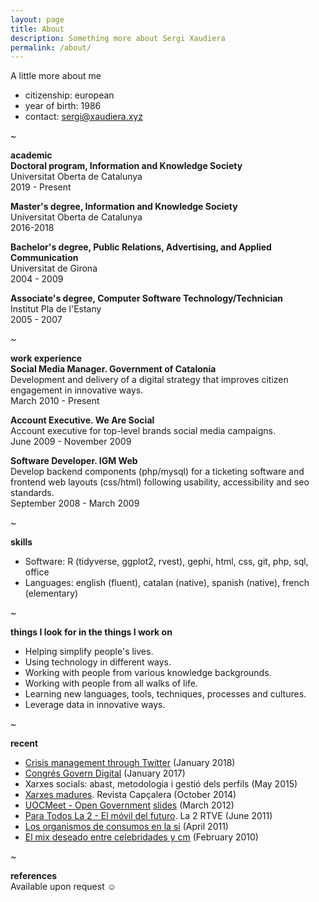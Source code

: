 ```yaml
---
layout: page
title: About
description: Something more about Sergi Xaudiera
permalink: /about/
---
```

<aside>A little more about me</aside>

- citizenship: european
- year of birth: 1986
- contact: [sergi@xaudiera.xyz](mailto:sergi@xaudiera.xyz)

~

**academic**  
**Doctoral program, Information and Knowledge Society**  
Universitat Oberta de Catalunya  
2019 - Present  

**Master's degree, Information and Knowledge Society**    
Universitat Oberta de Catalunya  
2016-2018

**Bachelor's degree, Public Relations, Advertising, and Applied Communication**  
Universitat de Girona  
2004 - 2009

**Associate's degree, Computer Software Technology/Technician**    
Institut Pla de l'Estany  
2005 - 2007

~

**work experience**  
**Social Media Manager. Government of Catalonia**  
Development and delivery of a digital strategy that improves citizen engagement in innovative ways.  
March 2010 - Present  

**Account Executive. We Are Social**  
Account executive for top-level brands social media campaigns.  
June 2009 - November 2009  

**Software Developer. IGM Web**  
Develop backend components (php/mysql) for a ticketing software and frontend web layouts (css/html) following usability, accessibility and seo standards.  
September 2008 - March 2009

~

**skills**  
- Software: R (tidyverse, ggplot2, rvest), gephi, html, css, git, php, sql, office
- Languages: english (fluent), catalan (native), spanish (native), french (elementary)

~

**things I look for in the things I work on**  
- Helping simplify people's lives.  
- Using technology in different ways.  
- Working with people from various knowledge backgrounds.  
- Working with people from all walks of life.  
- Learning new languages, tools, techniques, processes and cultures.  
- Leverage data in innovative ways. 

~

**recent**  
- [Crisis management through Twitter](http://hdl.handle.net/10609/75045) <date>(January 2018)</date> 
- [Congrés Govern Digital](/2017/congres-govern-digital/) <date>(January 2017)</date>
- Xarxes socials: abast, metodologia i gestió dels perfils <date>(May 2015)</date>
- [Xarxes madures](http://www.periodistes.org/ca/article/xarxes-madures-248.html). Revista Capçalera <date>(October 2014)</date>
- [UOCMeet - Open Government](http://social.alumni.uoc.edu/uocmeet/2012/03/28/uocmeet-open-government/) [slides](http://www.slideshare.net/jordigraells/coproduir-cocrear-collaborar) <date>(March 2012)</date>
- [Para Todos La 2 - El móvil del futuro](http://www.rtve.es/alacarta/videos/para-todos-la-2/para-todos-2-movil-del-futuro/1118704/). La 2 RTVE <date>(June 2011)</date>
- [Los organismos de consumos en la si](/docs/20110427_curs_consum.pdf) <date>(April 2011)</date>
- [El mix deseado entre celebridades y cm](/docs/20100205_managingsport_sergi_xaudiera.pdf) <date>(February 2010)</date> 

~

**references**  
Available upon request ☺

